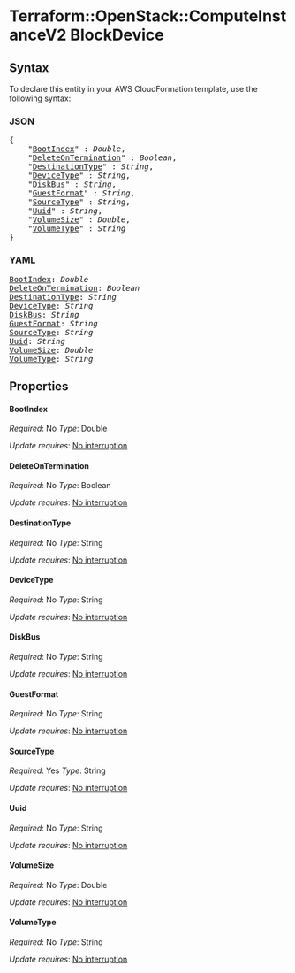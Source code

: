 # Terraform::OpenStack::ComputeInstanceV2 BlockDevice

## Syntax

To declare this entity in your AWS CloudFormation template, use the following syntax:

### JSON

<pre>
{
    "<a href="#bootindex" title="BootIndex">BootIndex</a>" : <i>Double</i>,
    "<a href="#deleteontermination" title="DeleteOnTermination">DeleteOnTermination</a>" : <i>Boolean</i>,
    "<a href="#destinationtype" title="DestinationType">DestinationType</a>" : <i>String</i>,
    "<a href="#devicetype" title="DeviceType">DeviceType</a>" : <i>String</i>,
    "<a href="#diskbus" title="DiskBus">DiskBus</a>" : <i>String</i>,
    "<a href="#guestformat" title="GuestFormat">GuestFormat</a>" : <i>String</i>,
    "<a href="#sourcetype" title="SourceType">SourceType</a>" : <i>String</i>,
    "<a href="#uuid" title="Uuid">Uuid</a>" : <i>String</i>,
    "<a href="#volumesize" title="VolumeSize">VolumeSize</a>" : <i>Double</i>,
    "<a href="#volumetype" title="VolumeType">VolumeType</a>" : <i>String</i>
}
</pre>

### YAML

<pre>
<a href="#bootindex" title="BootIndex">BootIndex</a>: <i>Double</i>
<a href="#deleteontermination" title="DeleteOnTermination">DeleteOnTermination</a>: <i>Boolean</i>
<a href="#destinationtype" title="DestinationType">DestinationType</a>: <i>String</i>
<a href="#devicetype" title="DeviceType">DeviceType</a>: <i>String</i>
<a href="#diskbus" title="DiskBus">DiskBus</a>: <i>String</i>
<a href="#guestformat" title="GuestFormat">GuestFormat</a>: <i>String</i>
<a href="#sourcetype" title="SourceType">SourceType</a>: <i>String</i>
<a href="#uuid" title="Uuid">Uuid</a>: <i>String</i>
<a href="#volumesize" title="VolumeSize">VolumeSize</a>: <i>Double</i>
<a href="#volumetype" title="VolumeType">VolumeType</a>: <i>String</i>
</pre>

## Properties

#### BootIndex

_Required_: No
_Type_: Double

_Update requires_: [No interruption](https://docs.aws.amazon.com/AWSCloudFormation/latest/UserGuide/using-cfn-updating-stacks-update-behaviors.html#update-no-interrupt)

#### DeleteOnTermination

_Required_: No
_Type_: Boolean

_Update requires_: [No interruption](https://docs.aws.amazon.com/AWSCloudFormation/latest/UserGuide/using-cfn-updating-stacks-update-behaviors.html#update-no-interrupt)

#### DestinationType

_Required_: No
_Type_: String

_Update requires_: [No interruption](https://docs.aws.amazon.com/AWSCloudFormation/latest/UserGuide/using-cfn-updating-stacks-update-behaviors.html#update-no-interrupt)

#### DeviceType

_Required_: No
_Type_: String

_Update requires_: [No interruption](https://docs.aws.amazon.com/AWSCloudFormation/latest/UserGuide/using-cfn-updating-stacks-update-behaviors.html#update-no-interrupt)

#### DiskBus

_Required_: No
_Type_: String

_Update requires_: [No interruption](https://docs.aws.amazon.com/AWSCloudFormation/latest/UserGuide/using-cfn-updating-stacks-update-behaviors.html#update-no-interrupt)

#### GuestFormat

_Required_: No
_Type_: String

_Update requires_: [No interruption](https://docs.aws.amazon.com/AWSCloudFormation/latest/UserGuide/using-cfn-updating-stacks-update-behaviors.html#update-no-interrupt)

#### SourceType

_Required_: Yes
_Type_: String

_Update requires_: [No interruption](https://docs.aws.amazon.com/AWSCloudFormation/latest/UserGuide/using-cfn-updating-stacks-update-behaviors.html#update-no-interrupt)

#### Uuid

_Required_: No
_Type_: String

_Update requires_: [No interruption](https://docs.aws.amazon.com/AWSCloudFormation/latest/UserGuide/using-cfn-updating-stacks-update-behaviors.html#update-no-interrupt)

#### VolumeSize

_Required_: No
_Type_: Double

_Update requires_: [No interruption](https://docs.aws.amazon.com/AWSCloudFormation/latest/UserGuide/using-cfn-updating-stacks-update-behaviors.html#update-no-interrupt)

#### VolumeType

_Required_: No
_Type_: String

_Update requires_: [No interruption](https://docs.aws.amazon.com/AWSCloudFormation/latest/UserGuide/using-cfn-updating-stacks-update-behaviors.html#update-no-interrupt)

